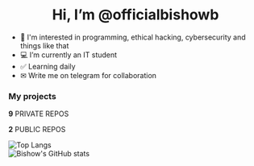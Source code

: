 <h1 align="center">Hi, I’m @officialbishowb</h1>

- 👀 I'm interested in programming, ethical hacking, cybersecurity and things like that
- 💻 I’m currently an IT student
- ✅ Learning daily
- ✉ Write me on telegram for collaboration

<h3>My projects</h3>
<p> <b>9</b> PRIVATE REPOS</p>
<p> <b>2</b> PUBLIC REPOS</p>
  
  ![Top Langs](https://github-readme-stats.vercel.app/api/top-langs/?username=officialbishowb&theme=dark)<br>
  ![Bishow's GitHub stats](https://github-readme-stats.vercel.app/api?username=officialbishowb&show_icons=true&theme=dark)


<!---
officialbishowb/officialbishowb is a ✨ special ✨ repository because its `README.md` (this file) appears on your GitHub profile.
You can click the Preview link to take a look at your changes.
--->
